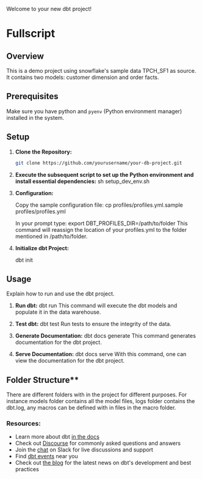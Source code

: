 Welcome to your new dbt project!

# Fullscript

## Overview

This is a demo project using snowflake's sample data TPCH_SF1 as source. It contains two models: customer dimension and order facts.

## Prerequisites

Make sure you have python and `pyenv` (Python environment manager) installed in the system.

## Setup

1. **Clone the Repository:**
   ```bash
   git clone https://github.com/yourusername/your-db-project.git

2. **Execute the subsequent script to set up the Python environment and install essential dependencies:**
    sh setup_dev_env.sh

3. **Configuration:**

    Copy the sample configuration file:
    cp profiles/profiles.yml.sample profiles/profiles.yml

    In your prompt type: export DBT_PROFILES_DIR=/path/to/folder
    This command will reassign the location of your profiles.yml to the folder mentioned in /path/to/folder.

4. **Initialize dbt Project:**

    dbt init

## Usage
Explain how to run and use the dbt project.

1. **Run dbt:**
    dbt run
    This command will execute the dbt models and populate it in the data warehouse.

2. **Test dbt:**
    dbt test
    Run tests to ensure the integrity of the data.

3. **Generate Documentation:**
    dbt docs generate
    This command generates documentation for the dbt project.

4. **Serve Documentation:**
    dbt docs serve
    With this command, one can view the documentation for the dbt project.


## Folder Structure**
There are different folders with in the project for different purposes. For instance models folder contains all the model files, logs folder contains the dbt.log, any macros can be defined with in files in the macro folder.

### Resources:
- Learn more about dbt [in the docs](https://docs.getdbt.com/docs/introduction)
- Check out [Discourse](https://discourse.getdbt.com/) for commonly asked questions and answers
- Join the [chat](https://community.getdbt.com/) on Slack for live discussions and support
- Find [dbt events](https://events.getdbt.com) near you
- Check out [the blog](https://blog.getdbt.com/) for the latest news on dbt's development and best practices
